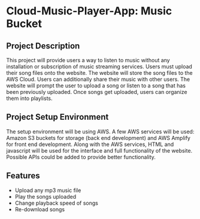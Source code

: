 # Cloud-Music-Player-App: Music Bucket

## Project Description

This project will provide users a way to listen to music without any installation or subscription of music streaming services. Users must upload their song files onto the website. The website will store the song files to the AWS Cloud. Users can additionally share their music with other users. The website will prompt the user to upload a song or listen to a song that has been previously uploaded. Once songs get uploaded, users can organize them into playlists.

## Project Setup Environment

The setup environment will be using AWS. A few AWS services will be used: Amazon S3 buckets for storage (back end development) and AWS Amplify for front end development. Along with the AWS services, HTML and javascript will be used for the interface and full functionality of the website. Possible APIs could be added to provide better functionality.

## Features

* Upload any mp3 music file
* Play the songs uploaded
* Change playback speed of songs
* Re-download songs
